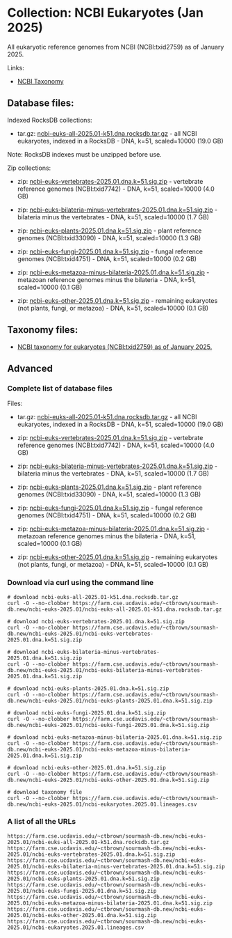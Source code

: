 <!-- automatically generated by code in https://github.com/sourmash-bio/2025-sourmash-databases-doc-template/ -->
<!-- template file: templates/ncbi.md -->

# Collection: NCBI Eukaryotes (Jan 2025)

All eukaryotic reference genomes from NCBI (NCBI:txid2759) as of January 2025.

Links:

* [NCBI Taxonomy](https://www.ncbi.nlm.nih.gov/Taxonomy/Browser/wwwtax.cgi?mode=Info&id=2759&lvl=3&lin=f&keep=1&srchmode=1&unlock)

## Database files:


Indexed RocksDB collections:

   * tar.gz: [ncbi-euks-all-2025.01-k51.dna.rocksdb.tar.gz](https://farm.cse.ucdavis.edu/~ctbrown/sourmash-db.new/ncbi-euks-2025.01/ncbi-euks-all-2025.01-k51.dna.rocksdb.tar.gz) - all NCBI eukaryotes, indexed in a RocksDB - DNA, k=51, scaled=10000 (19.0 GB)


Note: RocksDB indexes must be unzipped before use.


Zip collections:

   * zip: [ncbi-euks-vertebrates-2025.01.dna.k=51.sig.zip](https://farm.cse.ucdavis.edu/~ctbrown/sourmash-db.new/ncbi-euks-2025.01/ncbi-euks-vertebrates-2025.01.dna.k=51.sig.zip) - vertebrate reference genomes (NCBI:txid7742) - DNA, k=51, scaled=10000 (4.0 GB)

   * zip: [ncbi-euks-bilateria-minus-vertebrates-2025.01.dna.k=51.sig.zip](https://farm.cse.ucdavis.edu/~ctbrown/sourmash-db.new/ncbi-euks-2025.01/ncbi-euks-bilateria-minus-vertebrates-2025.01.dna.k=51.sig.zip) - bilateria minus the vertebrates - DNA, k=51, scaled=10000 (1.7 GB)

   * zip: [ncbi-euks-plants-2025.01.dna.k=51.sig.zip](https://farm.cse.ucdavis.edu/~ctbrown/sourmash-db.new/ncbi-euks-2025.01/ncbi-euks-plants-2025.01.dna.k=51.sig.zip) - plant reference genomes (NCBI:txid33090) - DNA, k=51, scaled=10000 (1.3 GB)

   * zip: [ncbi-euks-fungi-2025.01.dna.k=51.sig.zip](https://farm.cse.ucdavis.edu/~ctbrown/sourmash-db.new/ncbi-euks-2025.01/ncbi-euks-fungi-2025.01.dna.k=51.sig.zip) - fungal reference genomes (NCBI:txid4751) - DNA, k=51, scaled=10000 (0.2 GB)

   * zip: [ncbi-euks-metazoa-minus-bilateria-2025.01.dna.k=51.sig.zip](https://farm.cse.ucdavis.edu/~ctbrown/sourmash-db.new/ncbi-euks-2025.01/ncbi-euks-metazoa-minus-bilateria-2025.01.dna.k=51.sig.zip) - metazoan reference genomes minus the bilateria - DNA, k=51, scaled=10000 (0.1 GB)

   * zip: [ncbi-euks-other-2025.01.dna.k=51.sig.zip](https://farm.cse.ucdavis.edu/~ctbrown/sourmash-db.new/ncbi-euks-2025.01/ncbi-euks-other-2025.01.dna.k=51.sig.zip) - remaining eukaryotes (not plants, fungi, or metazoa) - DNA, k=51, scaled=10000 (0.1 GB)


## Taxonomy files:

* [NCBI taxonomy for eukaryotes (NCBI:txid2759) as of January 2025.](https://farm.cse.ucdavis.edu/~ctbrown/sourmash-db.new/ncbi-euks-2025.01/ncbi-eukaryotes.2025.01.lineages.csv)


## Advanced

<!-- automatically generated by code in https://github.com/sourmash-bio/2025-sourmash-databases-doc-template/ -->
<!-- template file: templates/advanced.md -->

### Complete list of database files

Files:

* tar.gz: [ncbi-euks-all-2025.01-k51.dna.rocksdb.tar.gz](https://farm.cse.ucdavis.edu/~ctbrown/sourmash-db.new/ncbi-euks-2025.01/ncbi-euks-all-2025.01-k51.dna.rocksdb.tar.gz) - all NCBI eukaryotes, indexed in a RocksDB - DNA, k=51, scaled=10000 (19.0 GB)


* zip: [ncbi-euks-vertebrates-2025.01.dna.k=51.sig.zip](https://farm.cse.ucdavis.edu/~ctbrown/sourmash-db.new/ncbi-euks-2025.01/ncbi-euks-vertebrates-2025.01.dna.k=51.sig.zip) - vertebrate reference genomes (NCBI:txid7742) - DNA, k=51, scaled=10000 (4.0 GB)


* zip: [ncbi-euks-bilateria-minus-vertebrates-2025.01.dna.k=51.sig.zip](https://farm.cse.ucdavis.edu/~ctbrown/sourmash-db.new/ncbi-euks-2025.01/ncbi-euks-bilateria-minus-vertebrates-2025.01.dna.k=51.sig.zip) - bilateria minus the vertebrates - DNA, k=51, scaled=10000 (1.7 GB)


* zip: [ncbi-euks-plants-2025.01.dna.k=51.sig.zip](https://farm.cse.ucdavis.edu/~ctbrown/sourmash-db.new/ncbi-euks-2025.01/ncbi-euks-plants-2025.01.dna.k=51.sig.zip) - plant reference genomes (NCBI:txid33090) - DNA, k=51, scaled=10000 (1.3 GB)


* zip: [ncbi-euks-fungi-2025.01.dna.k=51.sig.zip](https://farm.cse.ucdavis.edu/~ctbrown/sourmash-db.new/ncbi-euks-2025.01/ncbi-euks-fungi-2025.01.dna.k=51.sig.zip) - fungal reference genomes (NCBI:txid4751) - DNA, k=51, scaled=10000 (0.2 GB)


* zip: [ncbi-euks-metazoa-minus-bilateria-2025.01.dna.k=51.sig.zip](https://farm.cse.ucdavis.edu/~ctbrown/sourmash-db.new/ncbi-euks-2025.01/ncbi-euks-metazoa-minus-bilateria-2025.01.dna.k=51.sig.zip) - metazoan reference genomes minus the bilateria - DNA, k=51, scaled=10000 (0.1 GB)


* zip: [ncbi-euks-other-2025.01.dna.k=51.sig.zip](https://farm.cse.ucdavis.edu/~ctbrown/sourmash-db.new/ncbi-euks-2025.01/ncbi-euks-other-2025.01.dna.k=51.sig.zip) - remaining eukaryotes (not plants, fungi, or metazoa) - DNA, k=51, scaled=10000 (0.1 GB)



### Download via curl using the command line

```shell
# download ncbi-euks-all-2025.01-k51.dna.rocksdb.tar.gz
curl -O --no-clobber https://farm.cse.ucdavis.edu/~ctbrown/sourmash-db.new/ncbi-euks-2025.01/ncbi-euks-all-2025.01-k51.dna.rocksdb.tar.gz

# download ncbi-euks-vertebrates-2025.01.dna.k=51.sig.zip
curl -O --no-clobber https://farm.cse.ucdavis.edu/~ctbrown/sourmash-db.new/ncbi-euks-2025.01/ncbi-euks-vertebrates-2025.01.dna.k=51.sig.zip

# download ncbi-euks-bilateria-minus-vertebrates-2025.01.dna.k=51.sig.zip
curl -O --no-clobber https://farm.cse.ucdavis.edu/~ctbrown/sourmash-db.new/ncbi-euks-2025.01/ncbi-euks-bilateria-minus-vertebrates-2025.01.dna.k=51.sig.zip

# download ncbi-euks-plants-2025.01.dna.k=51.sig.zip
curl -O --no-clobber https://farm.cse.ucdavis.edu/~ctbrown/sourmash-db.new/ncbi-euks-2025.01/ncbi-euks-plants-2025.01.dna.k=51.sig.zip

# download ncbi-euks-fungi-2025.01.dna.k=51.sig.zip
curl -O --no-clobber https://farm.cse.ucdavis.edu/~ctbrown/sourmash-db.new/ncbi-euks-2025.01/ncbi-euks-fungi-2025.01.dna.k=51.sig.zip

# download ncbi-euks-metazoa-minus-bilateria-2025.01.dna.k=51.sig.zip
curl -O --no-clobber https://farm.cse.ucdavis.edu/~ctbrown/sourmash-db.new/ncbi-euks-2025.01/ncbi-euks-metazoa-minus-bilateria-2025.01.dna.k=51.sig.zip

# download ncbi-euks-other-2025.01.dna.k=51.sig.zip
curl -O --no-clobber https://farm.cse.ucdavis.edu/~ctbrown/sourmash-db.new/ncbi-euks-2025.01/ncbi-euks-other-2025.01.dna.k=51.sig.zip

# download taxonomy file
curl -O --no-clobber https://farm.cse.ucdavis.edu/~ctbrown/sourmash-db.new/ncbi-euks-2025.01/ncbi-eukaryotes.2025.01.lineages.csv
```

### A list of all the URLs

```
https://farm.cse.ucdavis.edu/~ctbrown/sourmash-db.new/ncbi-euks-2025.01/ncbi-euks-all-2025.01-k51.dna.rocksdb.tar.gz
https://farm.cse.ucdavis.edu/~ctbrown/sourmash-db.new/ncbi-euks-2025.01/ncbi-euks-vertebrates-2025.01.dna.k=51.sig.zip
https://farm.cse.ucdavis.edu/~ctbrown/sourmash-db.new/ncbi-euks-2025.01/ncbi-euks-bilateria-minus-vertebrates-2025.01.dna.k=51.sig.zip
https://farm.cse.ucdavis.edu/~ctbrown/sourmash-db.new/ncbi-euks-2025.01/ncbi-euks-plants-2025.01.dna.k=51.sig.zip
https://farm.cse.ucdavis.edu/~ctbrown/sourmash-db.new/ncbi-euks-2025.01/ncbi-euks-fungi-2025.01.dna.k=51.sig.zip
https://farm.cse.ucdavis.edu/~ctbrown/sourmash-db.new/ncbi-euks-2025.01/ncbi-euks-metazoa-minus-bilateria-2025.01.dna.k=51.sig.zip
https://farm.cse.ucdavis.edu/~ctbrown/sourmash-db.new/ncbi-euks-2025.01/ncbi-euks-other-2025.01.dna.k=51.sig.zip
https://farm.cse.ucdavis.edu/~ctbrown/sourmash-db.new/ncbi-euks-2025.01/ncbi-eukaryotes.2025.01.lineages.csv
```